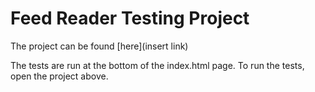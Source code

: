 # Feed Reader Testing Project

The project can be found [here](insert link)

The tests are run at the bottom of the index.html page. To run the tests, open the project above.
